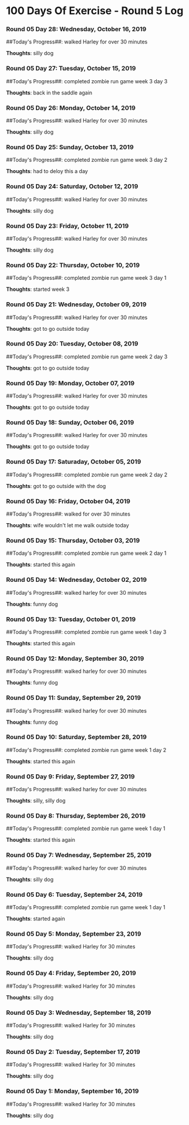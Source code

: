 # 100 Days Of Exercise - Round 5 Log

### Round 05 Day 28: Wednesday, October 16, 2019

##Today's Progress##:  walked Harley for over 30 minutes

**Thoughts**:  silly dog

### Round 05 Day 27: Tuesday, October 15, 2019

##Today's Progress##:  completed zombie run game week 3 day 3

**Thoughts**:  back in the saddle again

### Round 05 Day 26: Monday, October 14, 2019

##Today's Progress##:  walked Harley for over 30 minutes

**Thoughts**:  silly dog

### Round 05 Day 25: Sunday, October 13, 2019

##Today's Progress##:  completed zombie run game week 3 day 2

**Thoughts**:  had to deloy this a day

### Round 05 Day 24: Saturday, October 12, 2019

##Today's Progress##:  walked Harley for over 30 minutes

**Thoughts**:  silly dog

### Round 05 Day 23: Friday, October 11, 2019

##Today's Progress##:  walked Harley for over 30 minutes

**Thoughts**:  silly dog

### Round 05 Day 22: Thursday, October 10, 2019

##Today's Progress##:  completed zombie run game week 3 day 1

**Thoughts**:  started week 3

### Round 05 Day 21: Wednesday, October 09, 2019

##Today's Progress##:  walked Harley for over 30 minutes

**Thoughts**:  got to go outside today

### Round 05 Day 20: Tuesday, October 08, 2019

##Today's Progress##:  completed zombie run game week 2 day 3

**Thoughts**:  got to go outside today

### Round 05 Day 19: Monday, October 07, 2019

##Today's Progress##:  walked Harley for over 30 minutes

**Thoughts**:  got to go outside today

### Round 05 Day 18: Sunday, October 06, 2019

##Today's Progress##:  walked Harley for over 30 minutes

**Thoughts**:  got to go outside today

### Round 05 Day 17: Saturaday, October 05, 2019

##Today's Progress##:  completed zombie run game week 2 day 2

**Thoughts**:  got to go outside with the dog

### Round 05 Day 16: Friday, October 04, 2019

##Today's Progress##:  walked for over 30 minutes

**Thoughts**:  wife wouldn't let me walk outside today

### Round 05 Day 15: Thursday, October 03, 2019

##Today's Progress##:  completed zombie run game week 2 day 1

**Thoughts**:  started this again

### Round 05 Day 14: Wednesday, October 02, 2019

##Today's Progress##:  walked harley for over 30 minutes

**Thoughts**:  funny dog

### Round 05 Day 13: Tuesday, October 01, 2019

##Today's Progress##:  completed zombie run game week 1 day 3

**Thoughts**:  started this again

### Round 05 Day 12: Monday, September 30, 2019

##Today's Progress##:  walked harley for over 30 minutes

**Thoughts**:  funny dog

### Round 05 Day 11: Sunday, September 29, 2019

##Today's Progress##:  walked harley for over 30 minutes

**Thoughts**:  funny dog

### Round 05 Day 10: Saturday, September 28, 2019

##Today's Progress##:  completed zombie run game week 1 day 2

**Thoughts**:  started this again

### Round 05 Day 9: Friday, September 27, 2019

##Today's Progress##:  walked harley for over 30 minutes

**Thoughts**:  silly, silly dog

### Round 05 Day 8: Thursday, September 26, 2019

##Today's Progress##:  completed zombie run game week 1 day 1

**Thoughts**:  started this again

### Round 05 Day 7: Wednesday, September 25, 2019

##Today's Progress##:  walked harley for over 30 minutes

**Thoughts**:  silly dog

### Round 05 Day 6: Tuesday, September 24, 2019

##Today's Progress##:  completed zombie run game week 1 day 1

**Thoughts**:  started again

### Round 05 Day 5: Monday, September 23, 2019

##Today's Progress##:  walked Harley for 30 minutes

**Thoughts**:  silly dog

### Round 05 Day 4: Friday, September 20, 2019

##Today's Progress##:  walked Harley for 30 minutes

**Thoughts**:  silly dog

### Round 05 Day 3: Wednesday, September 18, 2019

##Today's Progress##:  walked Harley for 30 minutes

**Thoughts**:  silly dog

### Round 05 Day 2: Tuesday, September 17, 2019

##Today's Progress##:  walked Harley for 30 minutes

**Thoughts**:  silly dog

### Round 05 Day 1: Monday, September 16, 2019

##Today's Progress##:  walked Harley for 30 minutes

**Thoughts**:  silly dog

